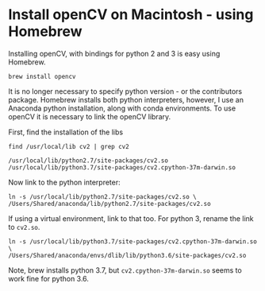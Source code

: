 
# Install openCV on Macintosh - using Homebrew

Installing openCV, with bindings for python 2 and 3 is easy using Homebrew.

    brew install opencv

It is no longer necessary to specify python version - or the contributors package.
Homebrew installs both python interpreters, however, I use an Anaconda python installation, along with conda environments. To use openCV it is necessary to link the openCV library.

First, find the installation of the libs

    find /usr/local/lib cv2 | grep cv2

    /usr/local/lib/python2.7/site-packages/cv2.so
    /usr/local/lib/python3.7/site-packages/cv2.cpython-37m-darwin.so

Now link to the python interpreter:

    ln -s /usr/local/lib/python2.7/site-packages/cv2.so \
    /Users/Shared/anaconda/lib/python2.7/site-packages/cv2.so

If using a virtual environment, link to that too. For python 3, rename the link to `cv2.so`.

    ln -s /usr/local/lib/python3.7/site-packages/cv2.cpython-37m-darwin.so \
    /Users/Shared/anaconda/envs/dlib/lib/python3.6/site-packages/cv2.so

Note, brew installs python 3.7, but `cv2.cpython-37m-darwin.so` seems to work fine for python 3.6.
